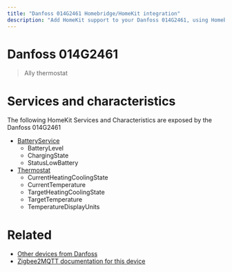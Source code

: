 ```yaml
---
title: "Danfoss 014G2461 Homebridge/HomeKit integration"
description: "Add HomeKit support to your Danfoss 014G2461, using Homebridge, Zigbee2MQTT and homebridge-z2m."
---
```

<!---
This file has been GENERATED using src/docgen/docgen.ts
DO NOT EDIT THIS FILE MANUALLY!
-->
# Danfoss 014G2461
> Ally thermostat


# Services and characteristics
The following HomeKit Services and Characteristics are exposed by
the Danfoss 014G2461

* [BatteryService](../../battery.md)
  * BatteryLevel
  * ChargingState
  * StatusLowBattery
* [Thermostat](../../climate.md)
  * CurrentHeatingCoolingState
  * CurrentTemperature
  * TargetHeatingCoolingState
  * TargetTemperature
  * TemperatureDisplayUnits


# Related
* [Other devices from Danfoss](../index.md#danfoss)
* [Zigbee2MQTT documentation for this device](https://www.zigbee2mqtt.io/devices/014G2461.html)